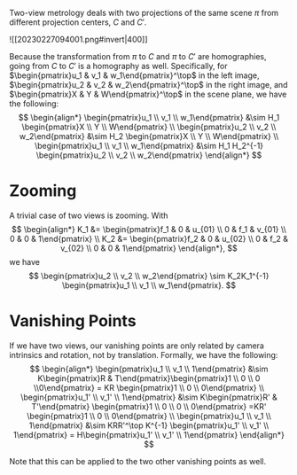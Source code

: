 Two-view metrology deals with two projections of the same scene $\pi$ from different projection centers, $C$ and $C'$.

![[20230227094001.png#invert|400]]

Because the transformation from $\pi$ to $C$ and $\pi$ to $C'$ are homographies, going from $C$ to $C'$ is a homography as well. Specifically, for $\begin{pmatrix}u_1 & v_1 & w_1\end{pmatrix}^\top$ in the left image, $\begin{pmatrix}u_2 & v_2 & w_2\end{pmatrix}^\top$ in the right image, and $\begin{pmatrix}X & Y & W\end{pmatrix}^\top$ in the scene plane, we have the following: 
$$
\begin{align*} \begin{pmatrix}u_1 \\ v_1 \\ w_1\end{pmatrix} &\sim H_1 \begin{pmatrix}X \\ Y \\ W\end{pmatrix} \\ \begin{pmatrix}u_2 \\ v_2 \\ w_2\end{pmatrix} &\sim H_2 \begin{pmatrix}X \\ Y \\ W\end{pmatrix} \\ \begin{pmatrix}u_1 \\ v_1 \\ w_1\end{pmatrix} &\sim H_1 H_2^{-1} \begin{pmatrix}u_2 \\ v_2 \\ w_2\end{pmatrix} \end{align*}
$$


# Zooming
A trivial case of two views is zooming. With 
$$
\begin{align*} K_1 &= \begin{pmatrix}f_1 & 0 & u_{01} \\ 0 & f_1 & v_{01} \\ 0 & 0 & 1\end{pmatrix} \\ K_2 &= \begin{pmatrix}f_2 & 0 & u_{02} \\ 0 & f_2 & v_{02} \\ 0 & 0 & 1\end{pmatrix} \end{align*},
$$
 we have 
$$
\begin{pmatrix}u_2 \\ v_2 \\ w_2\end{pmatrix} \sim K_2K_1^{-1} \begin{pmatrix}u_1 \\ v_1 \\ w_1\end{pmatrix}.
$$


# Vanishing Points
If we have two views, our vanishing points are only related by camera intrinsics and rotation, not by translation. Formally, we have the following: 
$$
\begin{align*} \begin{pmatrix}u_1 \\ v_1 \\ 1\end{pmatrix} &\sim K\begin{pmatrix}R & T\end{pmatrix}\begin{pmatrix}1 \\ 0 \\ 0 \\0\end{pmatrix} = KR \begin{pmatrix}1 \\ 0 \\ 0\end{pmatrix} \\ \begin{pmatrix}u_1' \\ v_1' \\ 1\end{pmatrix} &\sim K\begin{pmatrix}R' & T'\end{pmatrix} \begin{pmatrix}1 \\ 0 \\ 0 \\ 0\end{pmatrix} =KR' \begin{pmatrix}1 \\ 0 \\ 0\end{pmatrix} \\ \begin{pmatrix}u_1 \\ v_1 \\ 1\end{pmatrix} &\sim KRR'^\top K^{-1} \begin{pmatrix}u_1' \\ v_1' \\ 1\end{pmatrix} = H\begin{pmatrix}u_1' \\ v_1' \\ 1\end{pmatrix} \end{align*}
$$


Note that this can be applied to the two other vanishing points as well.